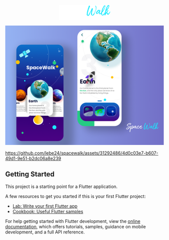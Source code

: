 <P align="center">
<img src='./assets/Spacewalklogo.png' />
</p>

<img src='assets/planetapp.png' />

https://github.com/lebe24/spacewalk/assets/31292486/4d0c03e7-b607-49d1-9e51-b2dc06a8e239

## Getting Started

This project is a starting point for a Flutter application.

A few resources to get you started if this is your first Flutter project:

- [Lab: Write your first Flutter app](https://docs.flutter.dev/get-started/codelab)
- [Cookbook: Useful Flutter samples](https://docs.flutter.dev/cookbook)

For help getting started with Flutter development, view the
[online documentation](https://docs.flutter.dev/), which offers tutorials,
samples, guidance on mobile development, and a full API reference.
